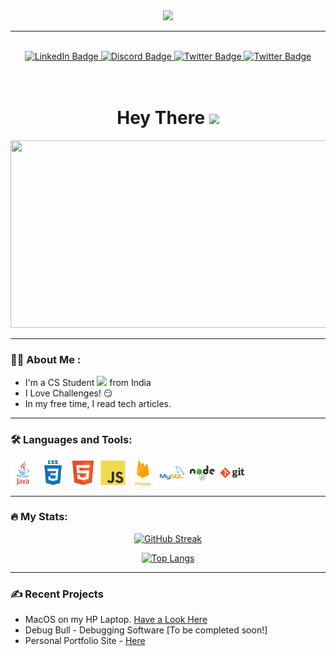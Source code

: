 <div id="header" align="center">
  <img src="https://media.giphy.com/media/M9gbBd9nbDrOTu1Mqx/giphy.gif" width="100"/>
</div>

<hr>
<br>
<center>
<div id="badges">
  <a href="your-linkedin-URL">
    <img src="https://img.shields.io/badge/LinkedIn-blue?style=for-the-badge&logo=linkedin&logoColor=white" alt="LinkedIn Badge"/>
  </a>
  <a href="your-youtube-URL">
    <img src="https://img.shields.io/badge/Discord-purple?style=for-the-badge&logo=discord&logoColor=white" alt="Discord Badge"/>
  </a>
  <a href="your-twitter-URL">
    <img src="https://img.shields.io/badge/Twitter-black?style=for-the-badge&logo=x&logoColor=white" alt="Twitter Badge"/>
    <a href="your-twitter-URL">
    <img src="https://img.shields.io/badge/EMail-light?style=for-the-badge&logo=gmail&logoColor=white" alt="Twitter Badge"/>
  </a>
</div>
<br>
<img src="https://komarev.com/ghpvc/?username=prajwaldhage&style=flat-square&color=blue" alt=""/>

<h1>
  Hey There
  <img src="https://media.giphy.com/media/hvRJCLFzcasrR4ia7z/giphy.gif" width="30px"/>
</h1>

<div align="center">
  <img src="https://media.giphy.com/media/dWesBcTLavkZuG35MI/giphy.gif" width="600" height="300"/>
</div>
</center>

---

### 👨‍💻 About Me :

- I'm a CS Student <img src="https://media.giphy.com/media/WUlplcMpOCEmTGBtBW/giphy.gif" width="30"> from India
- I Love Challenges! 😏
- In my free time, I read tech articles.

---
### 🛠 Languages and Tools:

<div>
  <img src="https://github.com/devicons/devicon/blob/master/icons/java/java-original-wordmark.svg" title="Java" alt="Java" width="40" height="40"/>&nbsp;
  <img src="https://github.com/devicons/devicon/blob/master/icons/css3/css3-plain-wordmark.svg"  title="CSS3" alt="CSS" width="40" height="40"/>&nbsp;
  <img src="https://github.com/devicons/devicon/blob/master/icons/html5/html5-original.svg" title="HTML5" alt="HTML" width="40" height="40"/>&nbsp;
  <img src="https://github.com/devicons/devicon/blob/master/icons/javascript/javascript-original.svg" title="JavaScript" alt="JavaScript" width="40" height="40"/>&nbsp;
  <img src="https://github.com/devicons/devicon/blob/master/icons/firebase/firebase-plain-wordmark.svg" title="Firebase" alt="Firebase" width="40" height="40"/>&nbsp;
  <img src="https://github.com/devicons/devicon/blob/master/icons/mysql/mysql-original-wordmark.svg" title="MySQL"  alt="MySQL" width="40" height="40"/>&nbsp;
  <img src="https://github.com/devicons/devicon/blob/master/icons/nodejs/nodejs-original-wordmark.svg" title="NodeJS" alt="NodeJS" width="40" height="40"/>&nbsp;
  <img src="https://github.com/devicons/devicon/blob/master/icons/git/git-original-wordmark.svg" title="Git" **alt="Git" width="40" height="40"/>
</div>

---

### 🔥 My Stats:
<center>

[![GitHub Streak](http://github-readme-streak-stats.herokuapp.com?user=prajwaldhage&theme=dark&background=000000)](https://git.io/streak-stats)

[![Top Langs](https://github-readme-stats.vercel.app/api/top-langs/?username=prajwaldhage)](https://github.com/anuraghazra/github-readme-stats)
</center>

---

### ✍ Recent Projects

- MacOS on my HP Laptop. [Have a Look Here](https://github.com/prajwaldhage/Hackintosh-EFI)
- Debug Bull - Debugging Software [To be completed soon!]
- Personal Portfolio Site - [Here](https://prajwaldhage-portfolio.vercel.app/)
